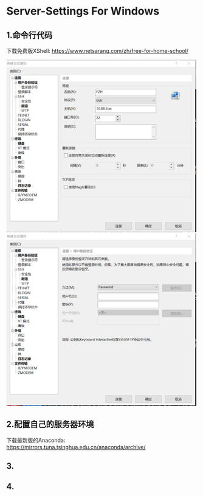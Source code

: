 # Server-Settings For Windows
## 1.命令行代码
下载免费版XShell: https://www.netsarang.com/zh/free-for-home-school/

<img src="https://github.com/LibertFan/Server-Settings/blob/master/img/XShellHost.png" width='500'/>

<img src="https://github.com/LibertFan/Server-Settings/blob/master/img/XShellUserPasswd.png" width='500'/>

## 2.配置自己的服务器环境
下载最新版的Anaconda: https://mirrors.tuna.tsinghua.edu.cn/anaconda/archive/



## 3.

## 4.
